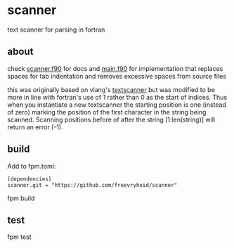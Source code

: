 # scanner
text scanner for parsing in fortran

## about
check [scanner.f90](src/scanner.f90) for docs and [main.f90](app/main.f90) for implementation
that replaces spaces for tab indentation and removes excessive spaces from source files

this was originally based on vlang's [textscanner](https://modules.vlang.io/strings.textscanner.html)
but was modified to be more in line with fortran's use of 1 rather than 0 as the start of indices.
Thus when you instantiate a new textscanner the starting position is one (instead of zero)
marking the position of the first character in the string being scanned.
Scanning positions before of after the string [1:len(string)] will return an error (-1).

## build

Add to fpm.toml:
```
[dependencies]
scanner.git = "https://github.com/freevryheid/scanner"
```

fpm build

## test
fpm test
